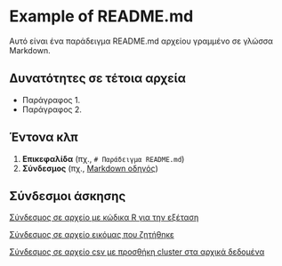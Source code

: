 
# Example of README.md

Αυτό είναι ένα παράδειγμα README.md αρχείου γραμμένο σε γλώσσα Markdown.

## Δυνατότητες σε τέτοια αρχεία

- Παράγραφος 1.
- Παράγραφος 2.

## Έντονα κλπ

1. **Επικεφαλίδα** (πχ., `# Παράδειγμα README.md`)
3. **Σύνδεσμος** (πχ., [Markdown οδηγός](https://www.markdownguide.org/))



## Σύνδεσμοι άσκησης

[Σύνδεσμος σε αρχείο με κώδικα R για την εξέταση](https://github.com/metaxakis/testR/blob/main/askisi.R)

[Σύνδεσμος σε αρχείο εικόμας που ζητήθηκε](https://github.com/metaxakis/testR/blob/main/Rplot.png)

[Σύνδεσμος σε αρχείο csv με προσθήκη cluster στα αρχικά δεδομένα](https://github.com/metaxakis/testR/blob/main/data.csv)
